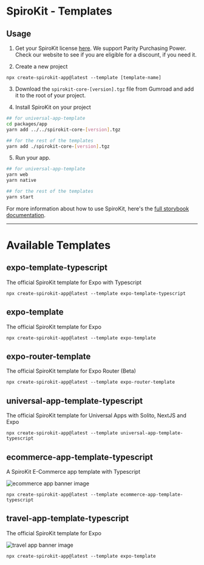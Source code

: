 # SpiroKit - Templates

## Usage

1. Get your SpiroKit license [here](https://spirokit.com). We support Parity Purchasing Power. Check our website to see if you are eligible for a discount, if you need it.

2. Create a new project

`npx create-spirokit-app@latest --template [template-name]`

3. Download the `spirokit-core-[version].tgz` file from Gumroad and add it to the root of your project.

4. Install SpiroKit on your project

```sh
## for universal-app-template
cd packages/app
yarn add ../../spirokit-core-[version].tgz

## for the rest of the templates
yarn add ./spirokit-core-[version].tgz
```

5. Run your app.

```sh
## for universal-app-template
yarn web
yarn native

## for the rest of the templates
yarn start
```

For more information about how to use SpiroKit, here's the [full storybook documentation](https://docs.spirokit.com).

---

# Available Templates

## expo-template-typescript

The official SpiroKit template for Expo with Typescript

```
npx create-spirokit-app@latest --template expo-template-typescript
```

## expo-template

The official SpiroKit template for Expo

```
npx create-spirokit-app@latest --template expo-template
```

## expo-router-template

The official SpiroKit template for Expo Router (Beta)

```
npx create-spirokit-app@latest --template expo-router-template
```

## universal-app-template-typescript

The official SpiroKit template for Universal Apps with Solito, NextJS and Expo

```
npx create-spirokit-app@latest --template universal-app-template-typescript
```

## ecommerce-app-template-typescript

A SpiroKit E-Commerce app template with Typescript

![ecommerce app banner image](https://i.imgur.com/qEsULxj.jpg)

```
npx create-spirokit-app@latest --template ecommerce-app-template-typescript
```

## travel-app-template-typescript

The official SpiroKit template for Expo

![travel app banner image](https://i.imgur.com/0jCWLrc.png)

```
npx create-spirokit-app@latest --template expo-template
```
